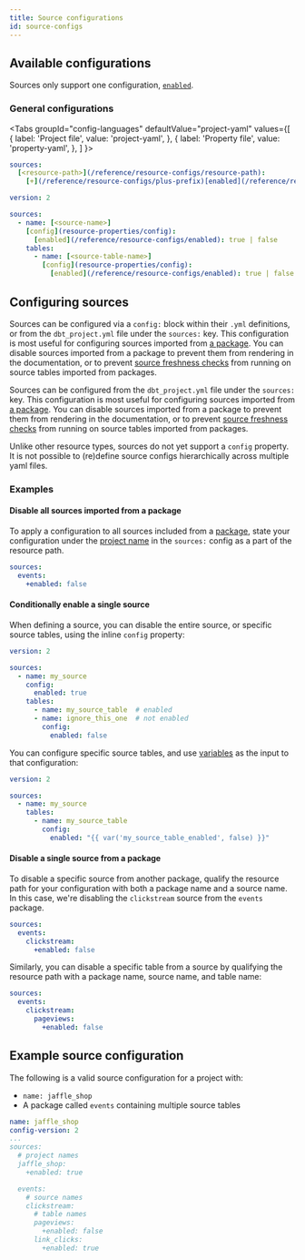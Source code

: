 ```yaml
---
title: Source configurations
id: source-configs
---
```


## Available configurations

Sources only support one configuration, [`enabled`](/reference/resource-configs/enabled).

### General configurations

<Tabs
  groupId="config-languages"
  defaultValue="project-yaml"
  values={[
    { label: 'Project file', value: 'project-yaml', },
    { label: 'Property file', value: 'property-yaml', },
  ]
}>

<TabItem value="project-yaml">

<File name='dbt_project.yml'>

```yaml
sources:
  [<resource-path>](/reference/resource-configs/resource-path):
    [+](/reference/resource-configs/plus-prefix)[enabled](/reference/resource-configs/enabled): true | false

```

</File>

</TabItem>


<TabItem value="property-yaml">

<VersionBlock firstVersion="1.1">

<File name='models/properties.yml'>

```yaml
version: 2

sources:
  - name: [<source-name>]
    [config](resource-properties/config):
      [enabled](/reference/resource-configs/enabled): true | false
    tables:
      - name: [<source-table-name>]
        [config](resource-properties/config):
          [enabled](/reference/resource-configs/enabled): true | false

```

</File>

</VersionBlock>

</TabItem>

</Tabs>

## Configuring sources

<VersionBlock firstVersion="1.1">

Sources can be configured via a `config:` block within their `.yml` definitions, or from the `dbt_project.yml` file under the `sources:` key. This configuration is most useful for configuring sources imported from [a package](/docs/build/packages). You can disable sources imported from a package to prevent them from rendering in the documentation, or to prevent [source freshness checks](/docs/build/sources#snapshotting-source-data-freshness) from running on source tables imported from packages.

</VersionBlock>

<VersionBlock lastVersion="1.0">

Sources can be configured from the `dbt_project.yml` file under the `sources:` key. This configuration is most useful for configuring sources imported from [a package](package-management). You can disable sources imported from a package to prevent them from rendering in the documentation, or to prevent [source freshness checks](/docs/build/sources#snapshotting-source-data-freshness) from running on source tables imported from packages.

Unlike other resource types, sources do not yet support a `config` property. It is not possible to (re)define source configs hierarchically across multiple yaml files.

</VersionBlock>

### Examples
#### Disable all sources imported from a package
To apply a configuration to all sources included from a [package](/docs/build/packages),
state your configuration under the [project name](project-configs/name.md) in the
`sources:` config as a part of the resource path.


<File name='dbt_project.yml'>

```yml
sources:
  events:
    +enabled: false
```

</File>


<VersionBlock firstVersion="1.1">

#### Conditionally enable a single source

When defining a source, you can disable the entire source, or specific source tables, using the inline `config` property:

<File name='models/sources.yml'>

```yml
version: 2

sources:
  - name: my_source
    config:
      enabled: true
    tables:
      - name: my_source_table  # enabled
      - name: ignore_this_one  # not enabled
        config:
          enabled: false
```

</File>

You can configure specific source tables, and use [variables](/reference/dbt-jinja-functions/var) as the input to that configuration:
 
<File name='models/sources.yml'>

```yml
version: 2

sources:
  - name: my_source
    tables:
      - name: my_source_table
        config:
          enabled: "{{ var('my_source_table_enabled', false) }}"
```

</File>

</VersionBlock>

#### Disable a single source from a package

To disable a specific source from another package, qualify the resource path for your configuration with both a package name and a source name. In this case, we're disabling the `clickstream` source from the `events` package.

<File name='dbt_project.yml'>

```yml
sources:
  events:
    clickstream:
      +enabled: false
```

</File>

Similarly, you can disable a specific table from a source by qualifying the resource path with a package name, source name, and table name:

<File name='dbt_project.yml'>

```yml
sources:
  events:
    clickstream:
      pageviews:
        +enabled: false
```

</File>


## Example source configuration
The following is a valid source configuration for a project with:
* `name: jaffle_shop`
* A package called `events` containing multiple source tables


<File name='dbt_project.yml'>

```yml
name: jaffle_shop
config-version: 2
...
sources:
  # project names
  jaffle_shop:
    +enabled: true

  events:
    # source names
    clickstream:
      # table names
      pageviews:
        +enabled: false
      link_clicks:
        +enabled: true
```

</File>
